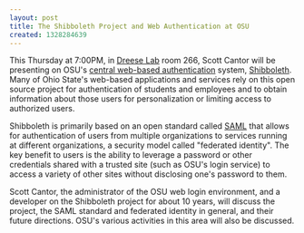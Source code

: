 ```yaml
---
layout: post
title: The Shibboleth Project and Web Authentication at OSU
created: 1328284639
---
```

This Thursday at 7:00PM, in [Dreese Lab](http://www.osu.edu/map/building.php?building=279) room 266, Scott Cantor will be presenting on OSU's [central web-based authentication](https://webauth.service.ohio-state.edu/%7Eshibboleth/) system, [Shibboleth](http://shibboleth.internet2.edu/). Many of Ohio State's web-based applications and services rely on this open source project for authentication of students and employees and to obtain information about those users for personalization or limiting access to authorized users.

Shibboleth is primarily based on an open standard called [SAML](http://saml.xml.org/) that allows for authentication of users from multiple organizations to services running at different organizations, a security model called "federated identity". The key benefit to users is the ability to leverage a password or other credentials shared with a trusted site (such as OSU's login service) to access a variety of other sites without disclosing one's password to them. 

Scott Cantor, the administrator of the OSU web login environment, and a developer on the Shibboleth project for about 10 years, will discuss the project, the SAML standard and federated identity in general, and their future directions. OSU's various activities in this area will also be discussed.
